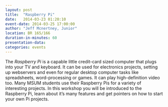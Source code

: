 ```yaml
---
layout: post
title:  "Raspberry Pi"
date:   2014-03-23 01:20:10
event-date: 2014-03-25 17:00:00
author: "Jeff Mcnertney, Junior"
location: BR 165/166
duration-in-minutes: 60
presentation-data: 
categories: events
---
```


The _Raspberry Pi_ is a capable little credit-card
sized computer that plugs into your TV and
keyboard. It can be used for electronics projects,
setting up webservers and even for regular desktop
computer tasks like spreadsheets, word-processing
or games. It can play high-definition video too.
Many MSUM students use their Raspberry Pis for a
variety of interesting projects. In this workshop
you will be introduced to the Raspberry Pi, learn
about it’s many features and get pointers on how
to start your own Pi projects.
